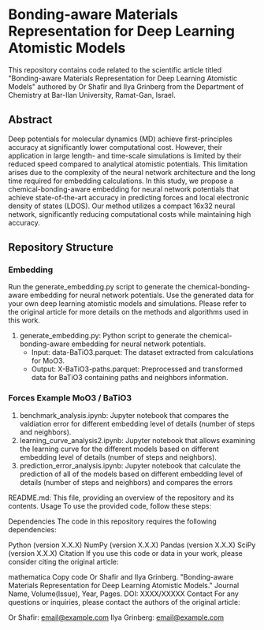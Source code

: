# Bonding-aware Materials Representation for Deep Learning Atomistic Models
This repository contains code related to the scientific article titled "Bonding-aware Materials Representation for Deep Learning Atomistic Models" authored by Or Shafir and Ilya Grinberg from the Department of Chemistry at Bar-Ilan University, Ramat-Gan, Israel.

## Abstract
Deep potentials for molecular dynamics (MD) achieve first-principles accuracy at significantly lower computational cost. However, their application in large length- and time-scale simulations is limited by their reduced speed compared to analytical atomistic potentials. This limitation arises due to the complexity of the neural network architecture and the long time required for embedding calculations. In this study, we propose a chemical-bonding-aware embedding for neural network potentials that achieve state-of-the-art accuracy in predicting forces and local electronic density of states (LDOS). Our method utilizes a compact 16x32 neural network, significantly reducing computational costs while maintaining high accuracy.

## Repository Structure

### Embedding

Run the generate_embedding.py script to generate the chemical-bonding-aware embedding for neural network potentials.
Use the generated data for your own deep learning atomistic models and simulations.
Please refer to the original article for more details on the methods and algorithms used in this work.

1. generate_embedding.py: Python script to generate the chemical-bonding-aware embedding for neural network potentials.<br>
   - Input: data-BaTiO3.parquet: The dataset extracted from calculations for MoO3.<br>
   - Output: X-BaTiO3-paths.parquet: Preprocessed and transformed data for BaTiO3 containing paths and neighbors information.<br>

### Forces Example MoO3 / BaTiO3

1. benchmark_analysis.ipynb: Jupyter notebook that compares the valdiation error for different embedding level of details (number of steps and neighbors). <br>
2. learning_curve_analysis2.ipynb:  Jupyter notebook that allows examining the learning curve for the different models based on different embedding level of details (number of steps and neighbors).<br>
3. prediction_error_analysis.ipynb:  Jupyter notebook that calculate the prediction of all of the models based on different embedding level of details (number of steps and neighbors) and compares the errors <br>


README.md: This file, providing an overview of the repository and its contents.
Usage
To use the provided code, follow these steps:



Dependencies
The code in this repository requires the following dependencies:

Python (version X.X.X)
NumPy (version X.X.X)
Pandas (version X.X.X)
SciPy (version X.X.X)
Citation
If you use this code or data in your work, please consider citing the original article:

mathematica
Copy code
Or Shafir and Ilya Grinberg. "Bonding-aware Materials Representation for Deep Learning Atomistic Models." Journal Name, Volume(Issue), Year, Pages. DOI: XXXX/XXXXX
Contact
For any questions or inquiries, please contact the authors of the original article:

Or Shafir: email@example.com
Ilya Grinberg: email@example.com
